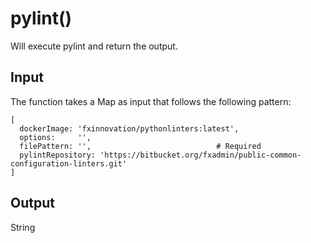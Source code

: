 # pylint()
Will execute pylint and return the output.

## Input
The function takes a Map as input that follows the following pattern:
```
[
  dockerImage: 'fxinnovation/pythonlinters:latest',
  options:     '',
  filePattern: '',                            # Required
  pylintRepository: 'https://bitbucket.org/fxadmin/public-common-configuration-linters.git'
]
```

## Output
String
